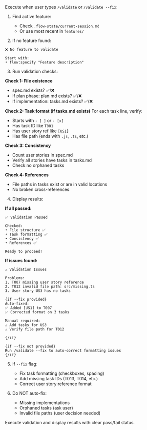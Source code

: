 Execute when user types `/validate` or `/validate --fix`:

1. Find active feature:
   - Check `.flow-state/current-session.md`
   - Or use most recent in `features/`

2. If no feature found:
```
❌ No feature to validate

Start with:
• flow:specify "Feature description"
```

3. Run validation checks:

**Check 1: File existence**
- spec.md exists? ✅/❌
- If plan phase: plan.md exists? ✅/❌
- If implementation: tasks.md exists? ✅/❌

**Check 2: Task format (if tasks.md exists)**
For each task line, verify:
- Starts with `- [ ]` or `- [x]`
- Has task ID like `T001`
- Has user story ref like `[US1]`
- Has file path (ends with `.js`, `.ts`, etc.)

**Check 3: Consistency**
- Count user stories in spec.md
- Verify all stories have tasks in tasks.md
- Check no orphaned tasks

**Check 4: References**
- File paths in tasks exist or are in valid locations
- No broken cross-references

4. Display results:

**If all passed:**
```
✅ Validation Passed

Checked:
• File structure ✅
• Task formatting ✅
• Consistency ✅
• References ✅

Ready to proceed!
```

**If issues found:**
```
⚠️ Validation Issues

Problems:
1. T007 missing user story reference
2. T012 invalid file path: src/missing.ts
3. User story US3 has no tasks

{if --fix provided}
Auto-fixed:
✅ Added [US1] to T007
✅ Corrected format on 3 tasks

Manual required:
⚠️ Add tasks for US3
⚠️ Verify file path for T012

{/if}

{if --fix not provided}
Run /validate --fix to auto-correct formatting issues
{/if}
```

5. If `--fix` flag:
   - Fix task formatting (checkboxes, spacing)
   - Add missing task IDs (T013, T014, etc.)
   - Correct user story reference format

6. Do NOT auto-fix:
   - Missing implementations
   - Orphaned tasks (ask user)
   - Invalid file paths (user decision needed)

Execute validation and display results with clear pass/fail status.